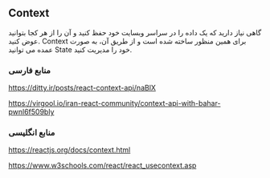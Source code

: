 ## Context

گاهی نیاز دارید که یک داده را در سراسر وبسایت خود حفظ کنید و آن را از هر کجا بتوانید عوض کنید. Context برای همین منظور ساخته شده است و از طریق آن، به صورت عمده می توانید State خود را مدیریت کنید.

### منابع فارسی

https://ditty.ir/posts/react-context-api/naBlX

https://virgool.io/iran-react-community/context-api-with-bahar-pwnl6f509bly

### منابع انگلیسی

https://reactjs.org/docs/context.html

https://www.w3schools.com/react/react_usecontext.asp

